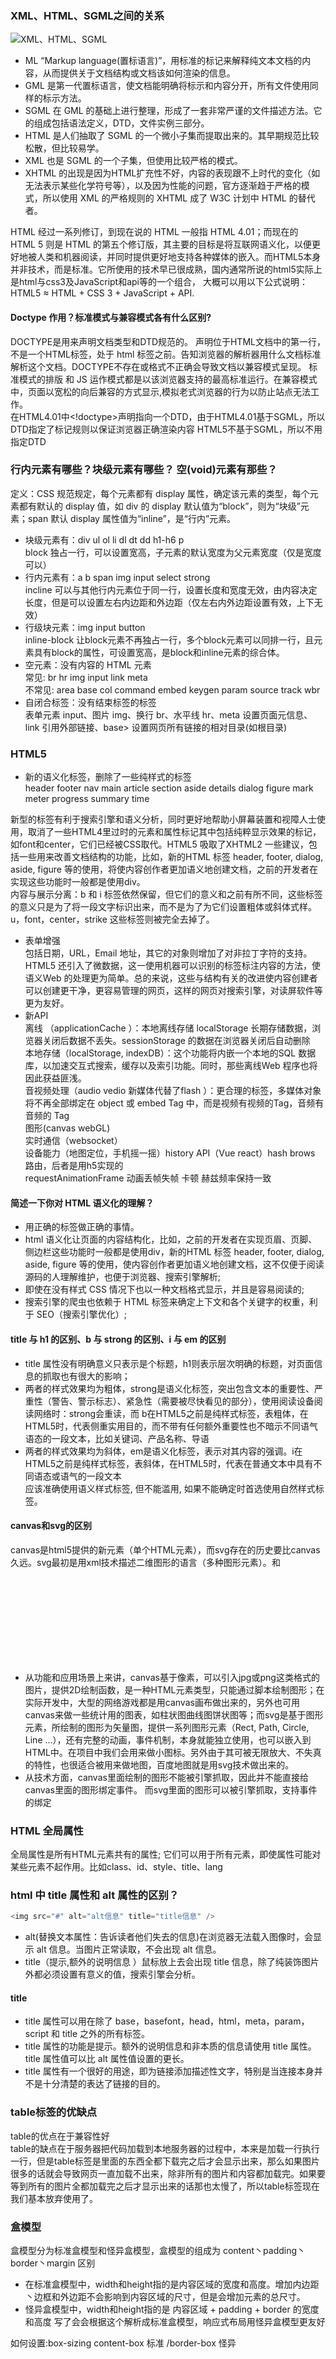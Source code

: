 ### XML、HTML、SGML之间的关系
![XML、HTML、SGML](https://github.com/lancertea/HTML-CSS/blob/master/img/HTML.png)
- ML “Markup language(置标语言)”，用标准的标记来解释纯文本文档的内容，从而提供关于文档结构或文档该如何渲染的信息。
- GML 是第一代置标语言，使文档能明确将标示和内容分开，所有文件使用同样的标示方法。
- SGML 在 GML 的基础上进行整理，形成了一套非常严谨的文件描述方法。它的组成包括语法定义，DTD，文件实例三部分。
- HTML 是人们抽取了 SGML 的一个微小子集而提取出来的。其早期规范比较松散，但比较易学。
- XML 也是 SGML 的一个子集，但使用比较严格的模式。
- XHTML 的出现是因为HTML扩充性不好，内容的表现跟不上时代的变化（如无法表示某些化学符号等），以及因为性能的问题，官方逐渐趋于严格的模式，所以使用 XML 的严格规则的 XHTML 成了 W3C 计划中 HTML 的替代者。

HTML 经过一系列修订，到现在说的 HTML 一般指 HTML 4.01；而现在的 HTML 5 则是 HTML 的第五个修订版，其主要的目标是将互联网语义化，以便更好地被人类和机器阅读，并同时提供更好地支持各种媒体的嵌入。而HTML5本身并非技术，而是标准。它所使用的技术早已很成熟，国内通常所说的html5实际上是html与css3及JavaScript和api等的一个组合，
大概可以用以下公式说明：HTML5 ≈ HTML + CSS 3 + JavaScript + API.

#### Doctype 作用？标准模式与兼容模式各有什么区别?
DOCTYPE是用来声明文档类型和DTD规范的。 <!DOCTYPE html>声明位于HTML文档中的第一行，不是一个HTML标签，处于 html 标签之前。告知浏览器的解析器用什么文档标准解析这个文档。DOCTYPE不存在或格式不正确会导致文档以兼容模式呈现。
标准模式的排版 和 JS 运作模式都是以该浏览器支持的最高标准运行。在兼容模式中，页面以宽松的向后兼容的方式显示,模拟老式浏览器的行为以防止站点无法工作。  
在HTML4.01中<!doctype>声明指向一个DTD，由于HTML4.01基于SGML，所以DTD指定了标记规则以保证浏览器正确渲染内容 HTML5不基于SGML，所以不用指定DTD

### 行内元素有哪些？块级元素有哪些？ 空(void)元素有那些？
定义：CSS 规范规定，每个元素都有 display 属性，确定该元素的类型，每个元素都有默认的 display 值，如 div 的 display 默认值为“block”，则为“块级”元素；span 默认 display 属性值为“inline”，是“行内”元素。
- 块级元素有：div ul ol li dl dt dd h1-h6 p  
block 独占一行，可以设置宽高，子元素的默认宽度为父元素宽度（仅是宽度可以）
- 行内元素有：a b span img input select strong  
incline 可以与其他行内元素位于同一行，设置长度和宽度无效，由内容决定长度，但是可以设置左右内边距和外边距（仅左右内外边距设置有效，上下无效）
- 行级块元素：img input button  
inline-block 让block元素不再独占一行，多个block元素可以同排一行，且元素具有block的属性，可设置宽高，是block和inline元素的综合体。
- 空元素：没有内容的 HTML 元素  
常见: br hr img input link meta  
不常见: area base col command embed keygen param source track wbr
- 自闭合标签：没有结束标签的标签  
表单元素 input、图片 img、换行 br、水平线 hr、meta 设置页面元信息、link 引用外部链接、base> 设置网页所有链接的相对目录(如根目录)

### HTML5
- 新的语义化标签，删除了一些纯样式的标签  
header footer nav main article section aside details dialog figure mark meter progress summary time

新型的标签有利于搜索引擎和语义分析，同时更好地帮助小屏幕装置和视障人士使用，取消了一些HTML4里过时的元素和属性标记其中包括纯粹显示效果的标记，如font和center，它们已经被CSS取代。HTML5 吸取了XHTML2 一些建议，包括一些用来改善文档结构的功能，比如，新的HTML 标签 header, footer, dialog, aside, figure 等的使用，将使内容创作者更加语义地创建文档，之前的开发者在实现这些功能时一般都是使用div。  
内容与展示分离：b 和 i 标签依然保留，但它们的意义和之前有所不同，这些标签的意义只是为了将一段文字标识出来，而不是为了为它们设置粗体或斜体式样。u，font，center，strike 这些标签则被完全去掉了。
- 表单增强  
包括日期，URL，Email 地址，其它的对象则增加了对非拉丁字符的支持。HTML5 还引入了微数据，这一使用机器可以识别的标签标注内容的方法，使语义Web 的处理更为简单。总的来说，这些与结构有关的改进使内容创建者可以创建更干净，更容易管理的网页，这样的网页对搜索引擎，对读屏软件等更为友好。
- 新API  
离线 （applicationCache ）：本地离线存储 localStorage 长期存储数据，浏览器关闭后数据不丢失。sessionStorage 的数据在浏览器关闭后自动删除  
本地存储（localStorage, indexDB）：这个功能将内嵌一个本地的SQL 数据库，以加速交互式搜索，缓存以及索引功能。同时，那些离线Web 程序也将因此获益匪浅。  
音视频处理（audio vedio 新媒体代替了flash ）：更合理的标签，多媒体对象将不再全部绑定在 object 或 embed Tag 中，而是视频有视频的Tag，音频有音频的 Tag  
图形(canvas  webGL)  
实时通信（websocket）  
设备能力（地图定位，手机摇一摇）history API（Vue react）hash brows 路由，后者是用h5实现的  
requestAnimationFrame 动画丢帧失帧 卡顿   赫兹频率保持一致

#### 简述一下你对 HTML 语义化的理解？
- 用正确的标签做正确的事情。
- html 语义化让页面的内容结构化，比如，之前的开发者在实现页眉、页脚、侧边栏这些功能时一般都是使用div，新的HTML 标签 header, footer, dialog, aside, figure 等的使用，使内容创作者更加语义地创建文档，这不仅便于阅读源码的人理解维护，也便于浏览器、搜索引擎解析;
- 即使在没有样式 CSS 情况下也以一种文档格式显示，并且是容易阅读的;
- 搜索引擎的爬虫也依赖于 HTML 标签来确定上下文和各个关键字的权重，利于 SEO（搜索引擎优化）;

#### title 与 h1 的区别、b 与 strong 的区别、i 与 em 的区别
- title 属性没有明确意义只表示是个标题，h1则表示层次明确的标题，对页面信息的抓取也有很大的影响；
- 两者的样式效果均为粗体，strong是语义化标签，突出包含文本的重要性、严重性（警告、警示标志）、紧急性（需要被尽快看见的部分），使用阅读设备阅读网络时：strong会重读，而 b在HTML5之前是纯样式标签，表粗体，在HTML5时，代表侧重实用目的，而不带有任何额外重要性也不暗示不同语气语态的一段文本，比如关键词、产品名称、导语
- 两者的样式效果均为斜体，em是语义化标签，表示对其内容的强调。i在HTML5之前是纯样式标签，表斜体，在HTML5时，代表在普通文本中具有不同语态或语气的一段文本  
应该准确使用语义样式标签, 但不能滥用, 如果不能确定时首选使用自然样式标签。

#### canvas和svg的区别
canvas是html5提供的新元素<canvas>（单个HTML元素），而svg存在的历史要比canvas久远。svg最初是用xml技术描述二维图形的语言（多种图形元素）。<canvas>和<svg>都是HTML5推荐使用的图形技术，他们有以下区别：
- 从功能和应用场景上来讲，canvas基于像素，可以引入jpg或png这类格式的图片，提供2D绘制函数，是一种HTML元素类型，只能通过脚本绘制图形；在实际开发中，大型的网络游戏都是用canvas画布做出来的，另外也可用canvas来做一些统计用的图表，如柱状图曲线图饼状图等；而svg是基于图形元素，所绘制的图形为矢量图，提供一系列图形元素（Rect, Path, Circle, Line …），还有完整的动画，事件机制，本身就能独立使用，也可以嵌入到HTML中。在项目中我们会用来做小图标。另外由于其可被无限放大、不失真的特性，也很适合被用来做地图，百度地图就是用svg技术做出来的。
- 从技术方面，canvas里面绘制的图形不能被引擎抓取，因此并不能直接给canvas里面的图形绑定事件。 而svg里面的图形可以被引擎抓取，支持事件的绑定

### HTML 全局属性
全局属性是所有HTML元素共有的属性; 它们可以用于所有元素，即使属性可能对某些元素不起作用。比如class、id、style、title、lang 

### html 中 title 属性和 alt 属性的区别？
```javascript
<img src="#" alt="alt信息" title="title信息" />
```
- alt(替换文本属性：告诉读者他们失去的信息)在浏览器无法载入图像时，会显示 alt 信息。当图片正常读取，不会出现 alt 信息。
- title（提示,额外的说明信息 ）鼠标放上去会出现 title 信息，除了纯装饰图片外都必须设置有意义的值，搜索引擎会分析。

#### title
- title 属性可以用在除了 base，basefont，head，html，meta，param，script 和 title 之外的所有标签。
- title 属性的功能是提示。额外的说明信息和非本质的信息请使用 title 属性。title 属性值可以比 alt 属性值设置的更长。
- title 属性有一个很好的用途，即为链接添加描述性文字，特别是当连接本身并不是十分清楚的表达了链接的目的。

### table标签的优缺点
table的优点在于兼容性好  
table的缺点在于服务器把代码加载到本地服务器的过程中，本来是加载一行执行一行，但是table标签是里面的东西全都下载完之后才会显示出来，那么如果图片很多的话就会导致网页一直加载不出来，除非所有的图片和内容都加载完。如果要等到所有的图片全都加载完之后才显示出来的话那也太慢了，所以table标签现在我们基本放弃使用了。

### 盒模型
盒模型分为标准盒模型和怪异盒模型，盒模型的组成为 content丶padding丶border丶margin
区别
- 在标准盒模型中，width和height指的是内容区域的宽度和高度。增加内边距丶边框和外边距不会影响到内容区域的尺寸，但是会增加元素的总尺寸。
- 怪异盒模型中，width和height指的是 内容区域 + padding + border 的宽度和高度
写了<!Doctype html>会会根据这个解析成标准盒模型，响应式布局用怪异盒模型更友好

如何设置:box-sizing  content-box 标准 /border-box 怪异